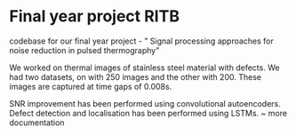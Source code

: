# Final year project RITB
codebase for our final year project - " Signal processing approaches for noise reduction in pulsed thermography"

We worked on thermal images of stainless steel material with defects. We had two datasets, on with 250 images and the other with 200. These images are captured at time gaps of 0.008s. 

SNR improvement has been performed using convolutional autoencoders. Defect detection and localisation has been performed using LSTMs. ~ more documentation

 
